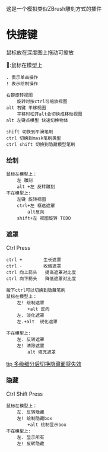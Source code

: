 这是一个模拟类似ZBrush雕刻方式的插件

# 快捷键

鼠标放在深度图上拖动可缩放

🐁:鼠标在模型上

```简化描述
. 表示单击操作
! 表示绘制操作
```

```
右键旋转视图
    旋转时按ctrl可缩放视图
alt 右键 平移视图
    平移时松开alt会切换成移动视图
alt 左键点模型 快速切换物体

shift 切换到平滑笔刷
ctrl 切换到mask笔刷类型
ctrl shift 切换到隐藏模型笔刷
```

### 绘制

```
鼠标在模型上：
    左 雕刻
    alt +左 反转雕刻
不在模型上:
    左键 旋转视图
    ctrl+左 框选遮罩
        alt反向
    shift+左 视图旋转 TODO
```

### 遮罩

Ctrl Press

```
ctrl +        生长遮罩
ctrl -        收缩遮罩
ctrl 向上箭头   提高遮罩对比度
ctrl 向下箭头   降低遮罩对比度

按下ctrl可以切换到隐藏笔刷
鼠标在模型上：
    左! 绘制遮罩
        +alt 反向
    左. 淡化遮罩
    左.+alt  锐化遮罩

不在模型上:
    左. 反转遮罩
    左! 清除遮罩
        alt 填充遮罩
```

[tip 多级细分后切换隐藏面将失效](https://projects.blender.org/blender/blender/issues/95419)

### 隐藏

Ctrl Shift Press

```
鼠标在模型上：
    左. 反转隐藏
    左! 绘制隐藏box
        +alt 绘制显示box
不在模型上:
    左. 显示所有
    左! 反转隐藏
```

